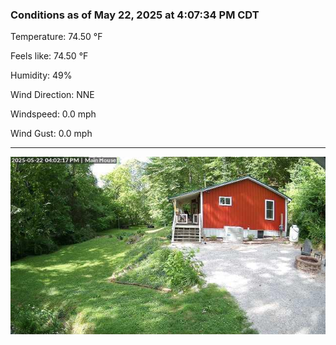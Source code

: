 ### Conditions as of May 22, 2025 at 4:07:34 PM CDT 

Temperature: 74.50 &deg;F

Feels like: 74.50 &deg;F

Humidity: 49%

Wind Direction: NNE

Windspeed: 0.0 mph

Wind Gust: 0.0 mph

---

<img src="./images/latest.jpeg"/>

